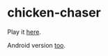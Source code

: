 # chicken-chaser
Play it [here](http://www.newgrounds.com/portal/view/631395).

Android version [too](https://play.google.com/store/apps/details?id=air.eran.ChickenChaser).

